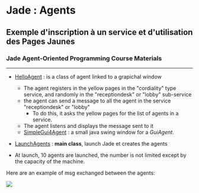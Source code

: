 # Jade : Agents

## Exemple d'inscription à un service et d'utilisation des Pages Jaunes

### Jade Agent-Oriented Programming Course Materials

---

- [HelloAgent](https://github.com/EmmanuelADAM/jade/blob/english/HelloWorldService/agents/HelloAgent.java) : is a 
  class of agent linked to a grapichal window
    - The agent registers in the yellow pages in the "cordiality" type service, and randomly in the "receptiondesk" or 
      "lobby" sub-service
    - the agent can send a message to all the agent in the service "receptiondesk" or "lobby"
        - To do this, it asks the yellow pages for the list of agents in a service.
    - The agent listens and displays the message sent to it
  - [SimpleGui4Agent](https://github.com/EmmanuelADAM/jade/blob/english/HelloWorldService/gui/SimpleGui4Agent.java) : a 
    small java swing window for a *GuiAgent*.

- [LaunchAgents](https://https://github.com/EmmanuelADAM/jade/blob/english/helloWorldService/launch/LaunchAgents.java)
  : **main class**, launch Jade et creates the agents

- At launch, 10 agents are launched, the number is not limited except by the capacity of the machine. 

Here are an example of msg exchanged between the agents:

<!--
```
@startuml helloService

participant sim1 #pink
participant sim3 #pink
participant sim5 #pink
participant "YellowPages(DF)" as df #yellow 
participant sim2 #cyan
participant sim4 #cyan
participant sim6 #cyan

sim1 ->> df: register to "cordiality-lobby"
df <<- sim2: register to "cordiality-receptiondesk"
sim3 ->> df: register to "cordiality-lobby"
df <<- sim4: register to "cordiality-receptiondesk"
sim5 ->> df: register to "cordiality-lobby"
df <<- sim6: register to "cordiality-receptiondesk"
...
sim1 ->> df: ask for "cordiality-receptiondesk" members
df -- >> sim1 : [sim2, sim4, sim6]
sim1 -> sim2: "hello !"
sim1 -> sim4: "hello !"
sim1 -> sim6: "hello !"
@enduml```
-->


![](helloService.png)
